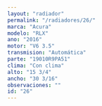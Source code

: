 ```yaml
---
layout: "radiador"
permalink: "/radiadores/26/"
marca: "Acura"
modelo: "RLX"
ano: "2016"
motor: "V6 3.5"
transmision: "Automática"
parte: "19010R9PA51"
clima: "Con clima"
alto: "15 3/4"
ancho: "30 3/16"
observaciones: ""
id: "26"
---
```


